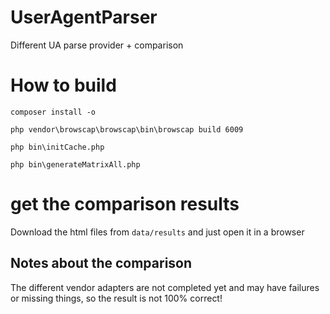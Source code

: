 # UserAgentParser
Different UA parse provider + comparison

# How to build
`composer install -o`

`php vendor\browscap\browscap\bin\browscap build 6009`

`php bin\initCache.php`

`php bin\generateMatrixAll.php`

# get the comparison results
Download the html files from `data/results` and just open it in a browser

## Notes about the comparison
The different vendor adapters are not completed yet and may have failures or missing things, so the result is not 100% correct!
